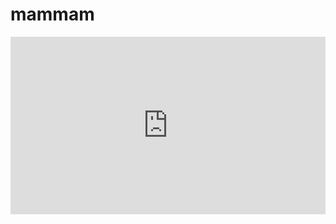 # mammam

<div style="position:relative;height:0;padding-bottom:56.25%"><iframe src="https://www.youtube.com/embed/9xUHZNYPhBw?list=PLVwjMnBnVQo90On2DN_fbncGIVBcDUW4i?ecver=2" width="640" height="360" frameborder="0" style="position:absolute;width:100%;height:100%;left:0" allowfullscreen></iframe></div>
